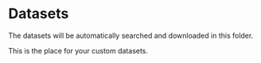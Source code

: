 # Datasets

The datasets will be automatically searched and downloaded in this folder.

This is the place for your custom datasets.
